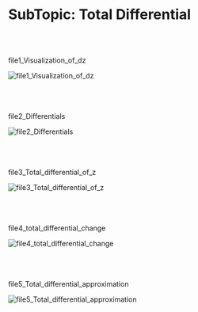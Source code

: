 <h1><div align=”center”><b>SubTopic: Total Differential</b></h1></div>
<br/></br>

<tab>file1_Visualization_of_dz

![file1_Visualization_of_dz](https://github.com/vnb09/FSF-mathematics-python-code-archive/blob/fsf_tasks/FSF-2020/calculus-of-several-variables/approximations-and-optimizations/Total-Differential/file1_Visualization_of_dz.gif?raw=true)
<br/></br>
<br/></br>

<tab>file2_Differentials
 
![file2_Differentials](https://github.com/vnb09/FSF-mathematics-python-code-archive/blob/fsf_tasks/FSF-2020/calculus-of-several-variables/approximations-and-optimizations/Total-Differential/file2_Differentials.gif?raw=true)
<br/></br>
<br/></br>

<tab>file3_Total_differential_of_z
 
![file3_Total_differential_of_z](https://github.com/vnb09/FSF-mathematics-python-code-archive/blob/fsf_tasks/FSF-2020/calculus-of-several-variables/approximations-and-optimizations/Total-Differential/file3_Total_differential_of_z.gif?raw=true)
<br/></br>
<br/></br>

<tab>file4_total_differential_change
 
![file4_total_differential_change](https://github.com/vnb09/FSF-mathematics-python-code-archive/blob/fsf_tasks/FSF-2020/calculus-of-several-variables/approximations-and-optimizations/Total-Differential/file4_total_differential_change.gif?raw=true)
<br/></br>
<br/></br>

<tab>file5_Total_differential_approximation
 
![file5_Total_differential_approximation](https://github.com/vnb09/FSF-mathematics-python-code-archive/blob/fsf_tasks/FSF-2020/calculus-of-several-variables/approximations-and-optimizations/Total-Differential/file5_Total_differential_approximation.gif?raw=true)
<br/></br>
<br/></br>
